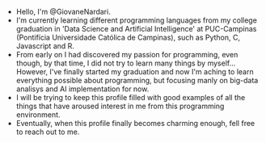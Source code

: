 - Hello, I'm @GiovaneNardari.
- I'm currently learning different programming languages from my college graduation in 'Data Science and Artificial Intelligence' at PUC-Campinas (Pontifícia Universidade Católica de Campinas), such as Python, C, Javascript and R.
- From early on I had discovered my passion for programming, even though, by that time, I did not try to learn many things by myself... However, I've finally started my graduation and now I'm aching to learn everything possible about programming, but focusing manly on big-data analisys and AI implementation for now.
- I will be trying to keep this profile filled with good examples of all the things that have aroused interest in me from this programming environment.
- Eventually, when this profile finally becomes charming enough, fell free to reach out to me.
